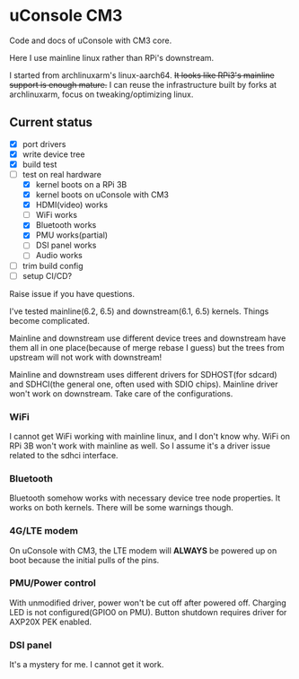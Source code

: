 # uConsole CM3

Code and docs of uConsole with CM3 core.

Here I use mainline linux rather than RPi's downstream.

I started from archlinuxarm's linux-aarch64. ~~It looks like RPi3's mainline support is enough mature.~~ I can reuse the infrastructure built by forks at archlinuxarm, focus on tweaking/optimizing linux.

## Current status

- [x] port drivers
- [x] write device tree
- [x] build test
- [ ] test on real hardware
    - [x] kernel boots on a RPi 3B
    - [x] kernel boots on uConsole with CM3
    - [x] HDMI(video) works
    - [ ] WiFi works
    - [x] Bluetooth works
    - [x] PMU works(partial)
    - [ ] DSI panel works
    - [ ] Audio works
- [ ] trim build config
- [ ] setup CI/CD?

Raise issue if you have questions.

I've tested mainline(6.2, 6.5) and downstream(6.1, 6.5) kernels. Things become complicated.

Mainline and downstream use different device trees and downstream have them all in one place(because of merge rebase I guess) but the trees from upstream will not work with downstream!

Mainline and downstream uses different drivers for SDHOST(for sdcard) and SDHCI(the general one, often used with SDIO chips). Mainline driver won't work on downstream. Take care of the configurations.

### WiFi

I cannot get WiFi working with mainline linux, and I don't know why. WiFi on RPi 3B won't work with mainline as well. So I assume it's a driver issue related to the sdhci interface.

### Bluetooth

Bluetooth somehow works with necessary device tree node properties. It works on both kernels. There will be some warnings though.

### 4G/LTE modem

On uConsole with CM3, the LTE modem will __ALWAYS__ be powered up on boot because the initial pulls of the pins.

### PMU/Power control

With unmodified driver, power won't be cut off after powered off. Charging LED is not configured(GPIO0 on PMU). Button shutdown requires driver for AXP20X PEK enabled.

### DSI panel

It's a mystery for me. I cannot get it work.
